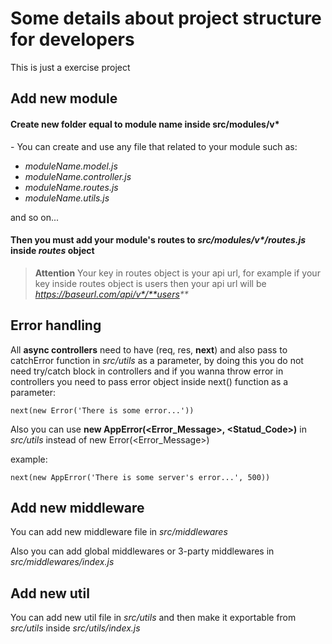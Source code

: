 # Some details about project structure for developers
This is just a exercise project

## Add new module

#### Create new folder equal to module name inside src/modules/v\*

\- You can create and use any file that related to your module such as:

- _moduleName.model.js_
- _moduleName.controller.js_
- _moduleName.routes.js_
- _moduleName.utils.js_

and so on...

#### Then you must add your module's routes to _src/modules/v\*/routes.js_ inside _routes_ object

> **Attention** Your key in routes object is your api url, for example if your key inside routes object is users then your api url will be _https://baseurl.com/api/v*/**users**_

## Error handling

All **async controllers** need to have (req, res, **next**) and also pass to catchError function in _src/utils_ as a parameter, by doing this you do not need try/catch block in controllers and if you wanna throw error in controllers you need to pass error object inside next() function as a parameter:

```
next(new Error('There is some error...'))
```

Also you can use **new AppError(\<Error_Message\>, \<Statud_Code\>)** in _src/utils_ instead of new Error(\<Error_Message\>)

example:

```
next(new AppError('There is some server's error...', 500))
```

## Add new middleware

You can add new middleware file in _src/middlewares_

Also you can add global middlewares or 3-party middlewares in _src/middlewares/index.js_

## Add new util

You can add new util file in _src/utils_ and then make it exportable from _src/utils_ inside _src/utils/index.js_

